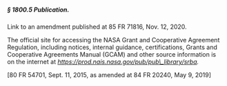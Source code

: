 ##### § 1800.5 Publication. #####

Link to an amendment published at 85 FR 71816, Nov. 12, 2020.

The official site for accessing the NASA Grant and Cooperative Agreement Regulation, including notices, internal guidance, certifications, Grants and Cooperative Agreements Manual (GCAM) and other source information is on the internet at *https://prod.nais.nasa.gov/pub/pub\_library/srba.*

[80 FR 54701, Sept. 11, 2015, as amended at 84 FR 20240, May 9, 2019]